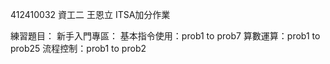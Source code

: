 412410032 資工二 王恩立 ITSA加分作業

練習題目：
新手入門專區：
基本指令使用：prob1 to prob7
算數運算：prob1 to prob25
流程控制：prob1 to prob2
